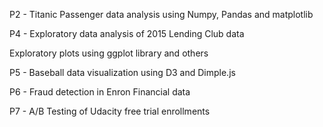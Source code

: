 P2 - Titanic Passenger data analysis using Numpy, Pandas and matplotlib 

P4 - Exploratory data analysis of 2015 Lending Club data 

Exploratory plots using ggplot library and others  

P5 - Baseball data visualization using D3 and Dimple.js 

P6 - Fraud detection in Enron Financial data  

P7 - A/B Testing of Udacity free trial enrollments 
